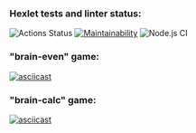 ### Hexlet tests and linter status:
![Actions Status](/workflows/hexlet-check/badge.svg)
[![Maintainability](https://api.codeclimate.com/v1/badges/7c7a2ed9fbfb4efe84c8/maintainability)](https://codeclimate.com/github/CosmoS1X/frontend-project-lvl1/maintainability)
![Node.js CI](https://github.com/CosmoS1X/frontend-project-lvl1/workflows/Node.js%20CI/badge.svg)

### **"brain-even" game:**
[![asciicast](https://asciinema.org/a/E20QxWMK4yGIV3JdCESbS4HR4.svg)](https://asciinema.org/a/E20QxWMK4yGIV3JdCESbS4HR4)
### **"brain-calc" game:**
[![asciicast](https://asciinema.org/a/d4pqquLmYn1OSV0NYBO7JDMAB.svg)](https://asciinema.org/a/d4pqquLmYn1OSV0NYBO7JDMAB)
